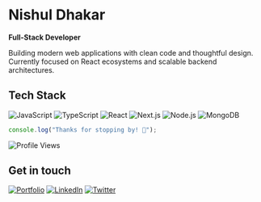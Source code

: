 # Nishul Dhakar
**Full-Stack Developer**

Building modern web applications with clean code and thoughtful design. Currently focused on React ecosystems and scalable backend architectures.

## Tech Stack
![JavaScript](https://img.shields.io/badge/JavaScript-F7DF1E?style=flat-square&logo=javascript&logoColor=black)
![TypeScript](https://img.shields.io/badge/TypeScript-3178C6?style=flat-square&logo=typescript&logoColor=white)
![React](https://img.shields.io/badge/React-61DAFB?style=flat-square&logo=react&logoColor=black)
![Next.js](https://img.shields.io/badge/Next.js-000000?style=flat-square&logo=nextdotjs&logoColor=white)
![Node.js](https://img.shields.io/badge/Node.js-339933?style=flat-square&logo=nodedotjs&logoColor=white)
![MongoDB](https://img.shields.io/badge/MongoDB-47A248?style=flat-square&logo=mongodb&logoColor=white)

```javascript
console.log("Thanks for stopping by! 👋");
```

![Profile Views](https://komarev.com/ghpvc/?username=NishulDhakar&color=blueviolet&style=flat-square)

## Get in touch
[![Portfolio](https://img.shields.io/badge/Portfolio-grey?style=for-the-badge&logo=vercel)](https://nishuldhakar)
[![LinkedIn](https://img.shields.io/badge/LinkedIn-blue?style=for-the-badge&logo=linkedin)](https://linkedin.com/in/nishuldhakar)
[![Twitter](https://img.shields.io/badge/Twitter-black?style=for-the-badge&logo=x)](https://x.com/nishuldhakar)

